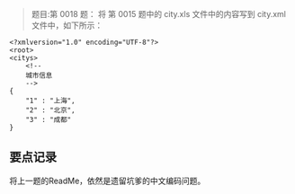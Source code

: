 
> 题目:第 0018 题： 将 第 0015 题中的 city.xls 文件中的内容写到 city.xml 文件中，如下所示：

	<?xmlversion="1.0" encoding="UTF-8"?>
	<root>
	<citys>
		<!-- 
    	城市信息
		-->
	{
    	"1" : "上海",
    	"2" : "北京",
    	"3" : "成都"
	}
</citys>
</root>

## 要点记录

将上一题的ReadMe，依然是遗留坑爹的中文编码问题。
